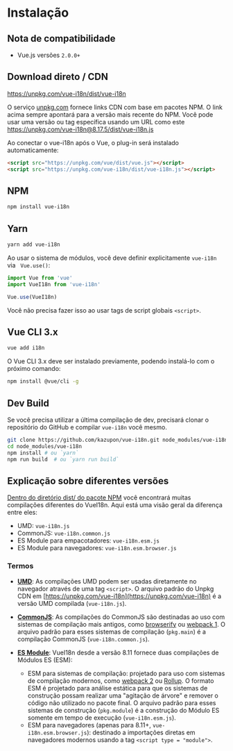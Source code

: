 # Instalação

## Nota de compatibilidade

- Vue.js versões `2.0.0+`

## Download direto / CDN

<https://unpkg.com/vue-i18n/dist/vue-i18n>

O serviço [unpkg.com](https://unpkg.com) fornece links CDN com base em pacotes NPM. O link acima sempre apontará para a versão mais recente do NPM. Você pode usar uma versão ou tag específica usando um URL como este <https://unpkg.com/vue-i18n@8.17.5/dist/vue-i18n.js>

Ao conectar o vue-i18n após o Vue, o plug-in será instalado automaticamente:

```html
<script src="https://unpkg.com/vue/dist/vue.js"></script>
<script src="https://unpkg.com/vue-i18n/dist/vue-i18n.js"></script>
```

## NPM

```bash
npm install vue-i18n
```

## Yarn

```bash
yarn add vue-i18n
```

Ao usar o sistema de módulos, você deve definir explicitamente `vue-i18n`
via ` Vue.use()`:

```js
import Vue from 'vue'
import VueI18n from 'vue-i18n'

Vue.use(VueI18n)
```

Você não precisa fazer isso ao usar tags de script globais `<script>`.

## Vue CLI 3.x

```bash
vue add i18n
```

O Vue CLI 3.x deve ser instalado previamente, podendo instalá-lo com o próximo comando:

```bash
npm install @vue/cli -g
```

## Dev Build

Se você precisa utilizar a última compilação de dev, precisará clonar o repositório do GitHub e compilar `vue-i18n` você mesmo.

```bash
git clone https://github.com/kazupon/vue-i18n.git node_modules/vue-i18n
cd node_modules/vue-i18n
npm install # ou `yarn`
npm run build  # ou `yarn run build`
```

## Explicação sobre diferentes versões

[Dentro do diretório dist/ do pacote NPM](https://cdn.jsdelivr.net/npm/vue-i18n/dist/) você encontrará muitas compilações diferentes do VueI18n. Aqui está uma visão geral da diferença entre eles:

- UMD: `vue-i18n.js`
- CommonJS: `vue-i18n.common.js`
- ES Module para empacotadores: `vue-i18n.esm.js`
- ES Module para navegadores: `vue-i18n.esm.browser.js`

### Termos

- **[UMD](https://github.com/umdjs/umd)**: As compilações UMD podem ser usadas diretamente no navegador através de uma tag `<script>`. O arquivo padrão do Unpkg CDN em [https://unpkg.com/vue-i18n](https://unpkg.com/vue-i18n) é a versão UMD compilada (`vue-i18n.js`).

- **[CommonJS](http://wiki.commonjs.org/wiki/Modules/1.1)**: As compilações do CommonJS são destinadas ao uso com sistemas de compilação mais antigos, como [browserify](http://browserify.org/) ou [webpack 1](https://webpack.github.io). O arquivo padrão para esses sistemas de compilação (`pkg.main`) é a compilação CommonJS (`vue-i18n.common.js`).

- **[ES Module](http://exploringjs.com/es6/ch_modules.html)**: VueI18n desde a versão 8.11 fornece duas compilações de Módulos ES (ESM):

  - ESM para sistemas de compilação: projetado para uso com sistemas de compilação modernos, como [webpack 2](https://webpack.js.org) ou [Rollup](https://rollupjs.org/). O formato ESM é projetado para análise estática para que os sistemas de construção possam realizar uma "agitação de árvore" e remover o código não utilizado no pacote final. O arquivo padrão para esses sistemas de construção (`pkg.module`) é a construção do Módulo ES somente em tempo de execução (`vue-i18n.esm.js`).
  - ESM para navegadores (apenas para 8.11+, `vue-i18n.esm.browser.js`): destinado a importações diretas em navegadores modernos usando a tag `<script type = "module">`.
